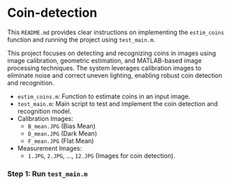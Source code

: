 # Coin-detection
This `README.md` provides clear instructions on implementing the `estim_coins` function and running the project using `test_main.m`.

This project focuses on detecting and recognizing coins in images using image calibration, geometric estimation, and MATLAB-based image processing techniques. The system leverages calibration images to eliminate noise and correct uneven lighting, enabling robust coin detection and recognition.

- `estim_coins.m`: Function to estimate coins in an input image.
- `test_main.m`: Main script to test and implement the coin detection and recognition model.
- Calibration Images:
  - `B_mean.JPG` (Bias Mean)
  - `D_mean.JPG` (Dark Mean)
  - `F_mean.JPG` (Flat Mean)
- Measurement Images:
  - `1.JPG`, `2.JPG`, ..., `12.JPG` (Images for coin detection).

### Step 1: Run `test_main.m`

